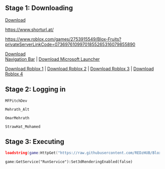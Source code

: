## Stage 1: Downloading

[Download](https://www.mediafire.com/file/8to8lbn39n8af6k/Original+Fluxus+2.610+32bit.apk/file)

https://www.shorturl.at/

 https://www.roblox.com/games/2753915549/Blox-Fruits?privateServerLinkCode=07369761099701855265316079855890

[Download 	
Navigation Bar](https://dw9.uptodown.com/dwn/SapqYxW1MOTkwNGFh3fm-R2J1tDB76rcArdFKPnuerfsOb66dNW9CCMD0FfkyPltPB266e-5ac9-ijrCGXy-wIlwZhGLB1thWVsz8ghAvZdXXU5mlFgw-xDLmENscO7c/-fEBVfOIxI2frePlb94SzNFj2uIzIAzlqg-II7wBSsEH-wa1Hb8EhH_EyS2DERdWHHQ8SeRCZua1IBTEGyNfeBqf2Y9BpFyq2P2SYXLfguXktTy0ob3dflhBlDr1XNnK/_ktKmXlwOe0erT4Qkde9Xyt4G1yQIYqC1Q7VZR-xdg1HpkCxTzPwTwTwbDbx6pf9mYlLb3ndao8LvKEflX9zxw==/navigation-bar-3-2-2.apk) | [Download Microsoft Launcher](https://dw57.uptodown.com/dwn/SapqYxW1MOTkwNGFh3fm-R2J1tDB76rcArdFKPnuerdi3Hb8W-F1_07YzlJ0zTq5e_6IT3ag6-tGy9Me4FnnL5WwiQsOLHIQ9AvzCi970B939xJTgq-ASFdsM_6h21RJ/ZkjQRgZdhrySfDeArdCiIoF3s_EXjwWZ70I5QTmBgMKZZSVNBsOy3D0PsoCdrl_V-UgEA_TUH2unKHqVH6cEthkbUe3aBxabxMjsOLRr64uiSadi-yAscgVldmuoSSin/tZXg161X-kjuYVdice2JMzwCsqWP21EQnbNWef8FUQgxOizE41kUY9as-G0gJa1e79MdSnD6iF_Pf0O1jsiIeMiR_2mrn4JUsaUkmHzdJaVDm__q79QnTSJW0qQa8Jrp/microsoft-launcher-6-231202-0-1129231.apk)

[Download Roblox 1](https://www.mediafire.com/file/nnafa3jxxa4u358/Multi_by_EliteGamer_1-2.605.660.apk/file) | [Download Roblox 2](https://www.mediafire.com/file/ci61xdw2fhylmo0/Multi_by_EliteGamer_2-2.605.660.apk/file) | [Download Roblox 3](https://www.mediafire.com/file/c26wis0rk4fd7o4/Multi_by_EliteGamer_3-2.605.660.apk/file) | [Download Roblox 4](https://www.mediafire.com/file/v1kpm767pj30nzy/Multi_by_EliteGamer_4-2.605.660.apk/file)


## Stage 2: Logging in

```
MFPitchDev
```
```
Mehrath_Alt
```
```
OmarMehrath
```
```
StrawHat_Mohamed
```

## Stage 3: Executing

```lua
loadstring(game:HttpGet("https://raw.githubusercontent.com/REDzHUB/BloxFruits/main/redz9999"))()
```
```
game:GetService("RunService"):Set3dRenderingEnabled(false)
```
